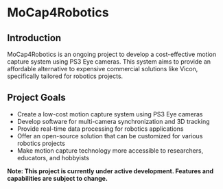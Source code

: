 # MoCap4Robotics

## Introduction

MoCap4Robotics is an ongoing project to develop a cost-effective motion capture system using PS3 Eye cameras. This system aims to provide an affordable alternative to expensive commercial solutions like Vicon, specifically tailored for robotics projects.

## Project Goals

- Create a low-cost motion capture system using PS3 Eye cameras
- Develop software for multi-camera synchronization and 3D tracking
- Provide real-time data processing for robotics applications
- Offer an open-source solution that can be customized for various robotics projects
- Make motion capture technology more accessible to researchers, educators, and hobbyists

**Note: This project is currently under active development. Features and capabilities are subject to change.**
